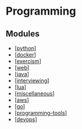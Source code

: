 Programming
===

Modules
---

- [[python]]
- [[docker]]
- [[exercism]]
- [[web]]
- [[java]]
- [[interviewing]]
- [[lua]]
- [[miscellaneous]]
- [[aws]]
- [[go]]
- [[programming-tools]]
- [[devops]]

[//begin]: # "Autogenerated link references for markdown compatibility"
[python]: python/python.md "Python"
[docker]: docker/docker.md "Docker"
[exercism]: exercism/exercism.md "Exercism"
[web]: web/web.md "Web"
[java]: java/java.md "Java"
[interviewing]: interviewing/interviewing.md "Interviewing"
[lua]: lua/lua.md "Lua"
[miscellaneous]: miscellaneous/miscellaneous.md "Miscellaneous"
[aws]: aws/aws.md "AWS"
[go]: go/go.md "Go"
[programming-tools]: ../tools/programming/programming-tools.md "Programming Tools"
[devops]: devops/devops.md "DevOps"
[//end]: # "Autogenerated link references"